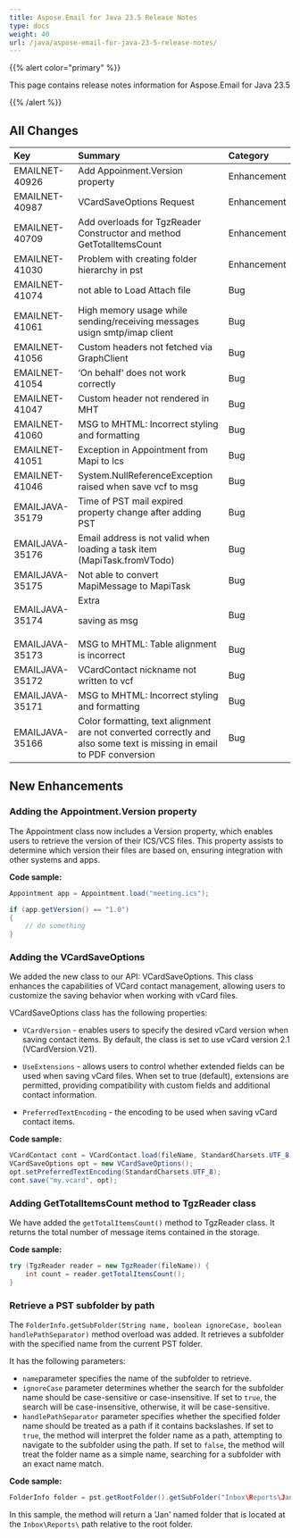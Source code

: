 ```yaml
---
title: Aspose.Email for Java 23.5 Release Notes
type: docs
weight: 40
url: /java/aspose-email-for-java-23-5-release-notes/
---
```


{{% alert color="primary" %}}

This page contains release notes information for Aspose.Email for Java 23.5

{{% /alert %}}

## **All Changes**

|**Key**|**Summary**|**Category**|
| :- | :- | :- |
|EMAILNET-40926|Add Appoinment.Version property|Enhancement|
|EMAILNET-40987|VCardSaveOptions Request|Enhancement|
|EMAILNET-40709|Add overloads for TgzReader Constructor and method GetTotalItemsCount|Enhancement|
|EMAILNET-41030|Problem with creating folder hierarchy in pst|Enhancement|
|EMAILNET-41074|not able to Load Attach file|Bug|
|EMAILNET-41061|High memory usage while sending/receiving messages usign smtp/imap client|Bug|
|EMAILNET-41056|Custom headers not fetched via GraphClient|Bug|
|EMAILNET-41054|‘On behalf’ does not work correctly|Bug|
|EMAILNET-41047|Custom header not rendered in MHT|Bug|
|EMAILNET-41060|MSG to MHTML: Incorrect styling and formatting|Bug|
|EMAILNET-41051|Exception in Appointment from Mapi to Ics|Bug|
|EMAILNET-41046|System.NullReferenceException raised when save vcf to msg|Bug|
|EMAILJAVA-35179|Time of PST mail expired property change after adding PST|Bug|
|EMAILJAVA-35176|Email address is not valid when loading a task item (MapiTask.fromVTodo)|Bug|
|EMAILJAVA-35175|Not able to convert MapiMessage to MapiTask|Bug|
|EMAILJAVA-35174|Extra </p><p> saving as msg|Bug|
|EMAILJAVA-35173|MSG to MHTML: Table alignment is incorrect|Bug|
|EMAILJAVA-35172|VCardContact nickname not written to vcf|Bug|
|EMAILJAVA-35171|MSG to MHTML: Incorrect styling and formatting|Bug|
|EMAILJAVA-35166|Color formatting, text alignment are not converted correctly and also some text is missing in email to PDF conversion|Bug|

## **New Enhancements**

### **Adding the Appointment.Version property**

The Appointment class now includes a Version property, which enables users to retrieve the version of their ICS/VCS files. This property assists to determine which version their files are based on, ensuring integration with other systems and apps.

**Code sample:**

```java
Appointment app = Appointment.load("meeting.ics");

if (app.getVersion() == "1.0")
{
    // do something
}
```

### **Adding the VCardSaveOptions**

We added the new class to our API: VCardSaveOptions. This class enhances the capabilities of VCard contact management, allowing users to customize the saving behavior when working with vCard files.

VCardSaveOptions class has the following properties:

- `VCardVersion` - enables users to specify the desired vCard version when saving contact items. By default, the class is set to use vCard version 2.1 (VCardVersion.V21).

- `UseExtensions` - allows users to control whether extended fields can be used when saving vCard files. When set to true (default), extensions are permitted, providing compatibility with custom fields and additional contact information.

- `PreferredTextEncoding` - the encoding to be used when saving vCard contact items.


**Code sample:**

```java
VCardContact cont = VCardContact.load(fileName, StandardCharsets.UTF_8);
VCardSaveOptions opt = new VCardSaveOptions();
opt.setPreferredTextEncoding(StandardCharsets.UTF_8);
cont.save("my.vcard", opt);
```

### **Adding GetTotalItemsCount method to TgzReader class**

We have added the `getTotalItemsCount()` method to TgzReader class. It returns the total number of message items contained in the storage.

**Code sample:**

```java
try (TgzReader reader = new TgzReader(fileName)) {
    int count = reader.getTotalItemsCount();
}
```

### **Retrieve a PST subfolder by path**

The `FolderInfo.getSubFolder(String name, boolean ignoreCase, boolean handlePathSeparator)` method overload was added. It retrieves a subfolder with the specified name from the current PST folder.

It has the following parameters:

- `name`parameter specifies the name of the subfolder to retrieve.
- `ignoreCase` parameter determines whether the search for the subfolder name should be case-sensitive or case-insensitive. If set to `true`, the search will be case-insensitive, otherwise, it will be case-sensitive.
- `handlePathSeparator` parameter specifies whether the specified folder name should be treated as a path if it contains backslashes. If set to `true`, the method will interpret the folder name as a path, attempting to navigate to the subfolder using the path. If set to `false`, the method will treat the folder name as a simple name, searching for a subfolder with an exact name match.

**Code sample:**

```java
FolderInfo folder = pst.getRootFolder().getSubFolder("Inbox\Reports\Jan", true, true);
```

In this sample, the method will return a 'Jan' named folder that is located at the `Inbox\Reports\` path relative to the root folder.

